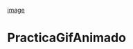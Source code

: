 [image](https://github.com/CodyMaster8/PracticaGifAnimado/assets/148461269/3e0e53a4-27c8-4dc2-97d9-4d63d3833ea9)
# PracticaGifAnimado
